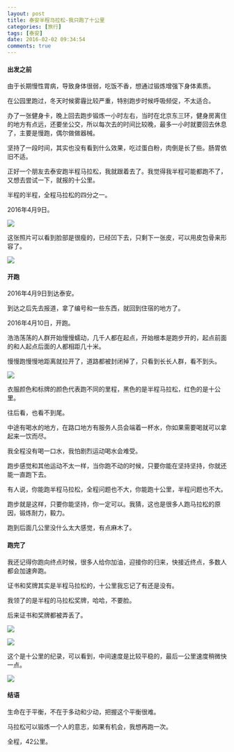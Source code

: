 ```yaml
---
layout: post
title: 泰安半程马拉松-我只跑了十公里
categories: [旅行]
tags: [泰安]
date: 2016-02-02 09:34:54
comments: true
---
```


#### 出发之前

由于长期慢性胃病，导致身体很弱，吃饭不香，想通过锻炼增强下身体素质。

在公园里跑过，冬天时候雾霾比较严重，特别跑步时候呼吸频促，不太适合。

办了一张健身卡，晚上回去跑步锻炼一小时左右，当时在北京东三环，健身房离住的地方有点远，还要坐公交，所以每次去的时间比较晚，最多一小时就要回去休息了，主要是慢跑，偶尔做做器械。

坚持了一段时间，其实也没有看到什么效果，吃过蛋白粉，肉倒是长了些。肠胃依旧不适。

正好一个朋友去泰安跑半程马拉松，我就跟着去了。我觉得我半程可能都跑不了，又想去尝试一下，就报的十公里。

半程的半程，全程马拉松的四分之一。

2016年4月9日。

![](http://pepyaejmo.bkt.clouddn.com/WechatIMG34.jpeg)

这张照片可以看到脸部是很瘦的，已经凹下去，只剩下一张皮，可以用皮包骨来形容了。

![](http://pepyaejmo.bkt.clouddn.com/WechatIMG35.jpeg)

#### 开跑

2016年4月9日到达泰安。

到达之后先去报道，拿了编号和一些东西，就回到住宿的地方了。

2016年4月10日，开跑。

浩浩荡荡的人群开始慢慢蠕动，几千人都在起点，开始根本是跑步开的，起点前面的和人起点后面的人都相距几十米。

慢慢跑慢慢地距离就拉开了，道路都被封闭掉了，只看到长长人群，看不到头。

![](http://pepyaejmo.bkt.clouddn.com/WechatIMG36.jpeg)

衣服颜色和标牌的颜色代表跑不同的里程，黑色的是半程马拉松，红色的是十公里。

往后看，也看不到尾。

中途有喝水的地方，在路口地方有服务人员会端着一杯水，你如果需要喝就可以拿起来一饮而尽。

我全程没有喝一口水，我怕剧烈运动喝水会难受。

跑步感觉和其他运动不太一样，当你跑不动的时候，只要你能在坚持坚持，你就还能一直跑下去。

有人说，你能跑半程马拉松，全程问题也不大，你能跑十公里，半程问题也不大。

跑步就是这样，只要你能坚持，你一定可以。我猜，这也是很多人跑马拉松的原因，锻炼耐力，毅力。

跑到后面几公里没什么太大感觉，有点麻木了。

#### 跑完了

我还记得你跑向终点时候，很多人给你加油，迎接你的归来，快接近终点，多数人都会加速奔跑。

证书和奖牌其实是半程马拉松的，十公里我忘记了有还是没有。

我领了的是半程的马拉松奖牌，哈哈，不要脸。

后来证书和奖牌都被弄丢了。

![](http://pepyaejmo.bkt.clouddn.com/WechatIMG37.jpeg)

![](http://pepyaejmo.bkt.clouddn.com/WechatIMG38.jpeg)

这个是十公里的纪录，可以看到，中间速度是比较平稳的，最后一公里速度稍微快一点。

![](http://pepyaejmo.bkt.clouddn.com/WechatIMG39.jpeg)

#### 结语

生命在于平衡，不在于多动和少动，把握这个平衡很难。

马拉松可以锻炼一个人的意志，如果有机会，我想再跑一次。

全程，42公里。



